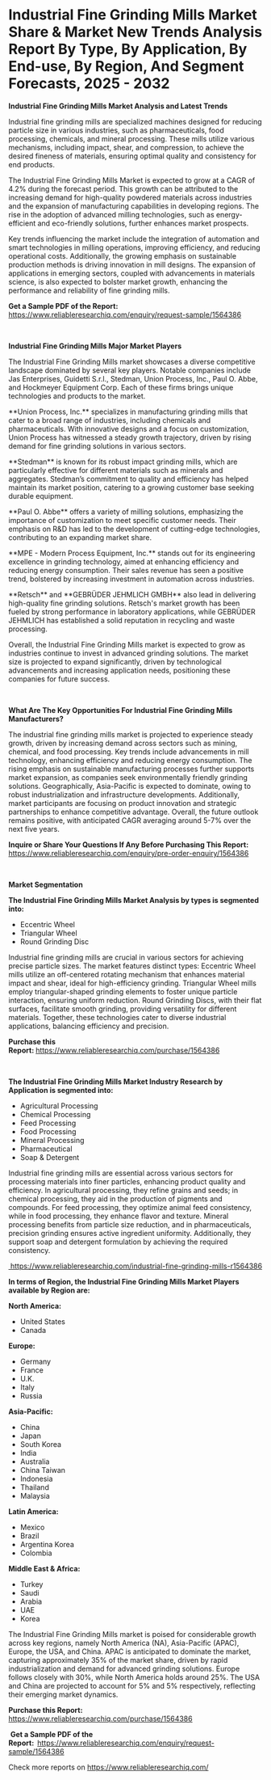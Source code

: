 <p><h1>Industrial Fine Grinding Mills Market Share & Market New Trends Analysis Report By Type, By Application, By End-use, By Region, And Segment Forecasts, 2025 - 2032</h1></p><p><strong>Industrial Fine Grinding Mills Market Analysis and Latest Trends</strong></p>
<p><p>Industrial fine grinding mills are specialized machines designed for reducing particle size in various industries, such as pharmaceuticals, food processing, chemicals, and mineral processing. These mills utilize various mechanisms, including impact, shear, and compression, to achieve the desired fineness of materials, ensuring optimal quality and consistency for end products.</p><p>The Industrial Fine Grinding Mills Market is expected to grow at a CAGR of 4.2% during the forecast period. This growth can be attributed to the increasing demand for high-quality powdered materials across industries and the expansion of manufacturing capabilities in developing regions. The rise in the adoption of advanced milling technologies, such as energy-efficient and eco-friendly solutions, further enhances market prospects. </p><p>Key trends influencing the market include the integration of automation and smart technologies in milling operations, improving efficiency, and reducing operational costs. Additionally, the growing emphasis on sustainable production methods is driving innovation in mill designs. The expansion of applications in emerging sectors, coupled with advancements in materials science, is also expected to bolster market growth, enhancing the performance and reliability of fine grinding mills.</p></p>
<p><strong>Get a Sample PDF of the Report:&nbsp;</strong> <a href="https://www.reliableresearchiq.com/enquiry/request-sample/1564386?utm_campaign=2646&utm_medium=2&utm_source=Github&utm_content=ia&utm_term=27022025&utm_id=industrial-fine-grinding-mills">https://www.reliableresearchiq.com/enquiry/request-sample/1564386</a></p>
<p>&nbsp;</p>
<p><strong>Industrial Fine Grinding Mills Major Market Players</strong></p>
<p><p>The Industrial Fine Grinding Mills market showcases a diverse competitive landscape dominated by several key players. Notable companies include Jas Enterprises, Guidetti S.r.l., Stedman, Union Process, Inc., Paul O. Abbe, and Hockmeyer Equipment Corp. Each of these firms brings unique technologies and products to the market.</p><p>**Union Process, Inc.** specializes in manufacturing grinding mills that cater to a broad range of industries, including chemicals and pharmaceuticals. With innovative designs and a focus on customization, Union Process has witnessed a steady growth trajectory, driven by rising demand for fine grinding solutions in various sectors.</p><p>**Stedman** is known for its robust impact grinding mills, which are particularly effective for different materials such as minerals and aggregates. Stedman’s commitment to quality and efficiency has helped maintain its market position, catering to a growing customer base seeking durable equipment.</p><p>**Paul O. Abbe** offers a variety of milling solutions, emphasizing the importance of customization to meet specific customer needs. Their emphasis on R&D has led to the development of cutting-edge technologies, contributing to an expanding market share.</p><p>**MPE - Modern Process Equipment, Inc.** stands out for its engineering excellence in grinding technology, aimed at enhancing efficiency and reducing energy consumption. Their sales revenue has seen a positive trend, bolstered by increasing investment in automation across industries.</p><p>**Retsch** and **GEBRÜDER JEHMLICH GMBH** also lead in delivering high-quality fine grinding solutions. Retsch's market growth has been fueled by strong performance in laboratory applications, while GEBRÜDER JEHMLICH has established a solid reputation in recycling and waste processing.</p><p>Overall, the Industrial Fine Grinding Mills market is expected to grow as industries continue to invest in advanced grinding solutions. The market size is projected to expand significantly, driven by technological advancements and increasing application needs, positioning these companies for future success.</p></p>
<p>&nbsp;</p>
<p><strong>What Are The Key Opportunities For Industrial Fine Grinding Mills Manufacturers?</strong></p>
<p><p>The industrial fine grinding mills market is projected to experience steady growth, driven by increasing demand across sectors such as mining, chemical, and food processing. Key trends include advancements in mill technology, enhancing efficiency and reducing energy consumption. The rising emphasis on sustainable manufacturing processes further supports market expansion, as companies seek environmentally friendly grinding solutions. Geographically, Asia-Pacific is expected to dominate, owing to robust industrialization and infrastructure developments. Additionally, market participants are focusing on product innovation and strategic partnerships to enhance competitive advantage. Overall, the future outlook remains positive, with anticipated CAGR averaging around 5-7% over the next five years.</p></p>
<p><strong>Inquire or Share Your Questions If Any Before Purchasing This Report:</strong> <a href="https://www.reliableresearchiq.com/enquiry/pre-order-enquiry/1564386?utm_campaign=2646&utm_medium=2&utm_source=Github&utm_content=ia&utm_term=27022025&utm_id=industrial-fine-grinding-mills">https://www.reliableresearchiq.com/enquiry/pre-order-enquiry/1564386</a></p>
<p>&nbsp;</p>
<p><strong>Market Segmentation</strong></p>
<p><strong>The Industrial Fine Grinding Mills Market Analysis by types is segmented into:</strong></p>
<p><ul><li>Eccentric Wheel</li><li>Triangular Wheel</li><li>Round Grinding Disc</li></ul></p>
<p><p>Industrial fine grinding mills are crucial in various sectors for achieving precise particle sizes. The market features distinct types: Eccentric Wheel mills utilize an off-centered rotating mechanism that enhances material impact and shear, ideal for high-efficiency grinding. Triangular Wheel mills employ triangular-shaped grinding elements to foster unique particle interaction, ensuring uniform reduction. Round Grinding Discs, with their flat surfaces, facilitate smooth grinding, providing versatility for different materials. Together, these technologies cater to diverse industrial applications, balancing efficiency and precision.</p></p>
<p><strong>Purchase this Report:&nbsp;</strong><a href="https://www.reliableresearchiq.com/purchase/1564386?utm_campaign=2646&utm_medium=2&utm_source=Github&utm_content=ia&utm_term=27022025&utm_id=industrial-fine-grinding-mills">https://www.reliableresearchiq.com/purchase/1564386</a></p>
<p>&nbsp;</p>
<p><strong>The Industrial Fine Grinding Mills Market Industry Research by Application is segmented into:</strong></p>
<p><ul><li>Agricultural Processing</li><li>Chemical Processing</li><li>Feed Processing</li><li>Food Processing</li><li>Mineral Processing</li><li>Pharmaceutical</li><li>Soap & Detergent</li></ul></p>
<p><p>Industrial fine grinding mills are essential across various sectors for processing materials into finer particles, enhancing product quality and efficiency. In agricultural processing, they refine grains and seeds; in chemical processing, they aid in the production of pigments and compounds. For feed processing, they optimize animal feed consistency, while in food processing, they enhance flavor and texture. Mineral processing benefits from particle size reduction, and in pharmaceuticals, precision grinding ensures active ingredient uniformity. Additionally, they support soap and detergent formulation by achieving the required consistency.</p></p>
<p><a href="https://www.reliableresearchiq.com/industrial-fine-grinding-mills-r1564386?utm_campaign=2646&utm_medium=2&utm_source=Github&utm_content=ia&utm_term=27022025&utm_id=industrial-fine-grinding-mills">&nbsp;https://www.reliableresearchiq.com/industrial-fine-grinding-mills-r1564386</a></p>
<p><strong>In terms of Region, the Industrial Fine Grinding Mills Market Players available by Region are:</strong></p>
<p>
    <p> <strong> North America: </strong>
        <ul>
            <li>United States</li>
            <li>Canada</li>
        </ul>
        </p> 
    <p> <strong> Europe: </strong>
        <ul>
            <li>Germany</li>
            <li>France</li>
            <li>U.K.</li>
            <li>Italy</li>
            <li>Russia</li>
        </ul>
        </p> 
    <p> <strong> Asia-Pacific: </strong>
        <ul>
            <li>China</li>
            <li>Japan</li>
            <li>South Korea</li>
            <li>India</li>
            <li>Australia</li>
            <li>China Taiwan</li>
            <li>Indonesia</li>
            <li>Thailand</li>
            <li>Malaysia</li>
        </ul>
        </p> 
    <p> <strong> Latin America: </strong>
        <ul>
            <li>Mexico</li>
            <li>Brazil</li>
            <li>Argentina Korea</li>
            <li>Colombia</li>
        </ul>
        </p> 
    <p> <strong> Middle East & Africa: </strong>
        <ul>
            <li>Turkey</li>
            <li>Saudi</li>
            <li>Arabia</li>
            <li>UAE</li>
            <li>Korea</li>
        </ul>
    </p>
    </p>
<p><p>The Industrial Fine Grinding Mills market is poised for considerable growth across key regions, namely North America (NA), Asia-Pacific (APAC), Europe, the USA, and China. APAC is anticipated to dominate the market, capturing approximately 35% of the market share, driven by rapid industrialization and demand for advanced grinding solutions. Europe follows closely with 30%, while North America holds around 25%. The USA and China are projected to account for 5% and 5% respectively, reflecting their emerging market dynamics.</p></p>
<p><strong>Purchase this Report: </strong><a href="https://www.reliableresearchiq.com/purchase/1564386?utm_campaign=2646&utm_medium=2&utm_source=Github&utm_content=ia&utm_term=27022025&utm_id=industrial-fine-grinding-mills">https://www.reliableresearchiq.com/purchase/1564386</a></p>
<p>&nbsp;<strong>Get a Sample PDF of the Report:&nbsp;&nbsp;</strong><a href="https://www.reliableresearchiq.com/enquiry/request-sample/1564386?utm_campaign=2646&utm_medium=2&utm_source=Github&utm_content=ia&utm_term=27022025&utm_id=industrial-fine-grinding-mills">https://www.reliableresearchiq.com/enquiry/request-sample/1564386</a></p>
<p><strong></strong></p>
<p>Check more reports on <a href="https://www.reliableresearchiq.com/?utm_campaign=2646&utm_medium=2&utm_source=Github&utm_content=ia&utm_term=27022025&utm_id=industrial-fine-grinding-mills">https://www.reliableresearchiq.com/</a></p>